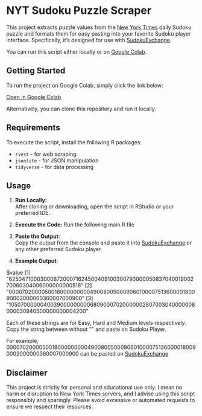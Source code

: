 
# NYT Sudoku Puzzle Scraper

This project extracts puzzle values from the [New York Times](https://www.nytimes.com/puzzles/sudoku) daily Sudoku puzzle and formats them for easy pasting into your favorite Sudoku player interface. Specifically, it’s designed for use with [SudokuExchange](https://sudokuexchange.com). 

You can run this script either locally or on [Google Colab](https://colab.research.google.com/drive/1JqdtMlf2ikDhCLXVxnU2c-yK6JJTI669?usp=sharing).

## Getting Started

To run the project on Google Colab, simply click the link below:

[Open in Google Colab](https://colab.research.google.com/drive/1JqdtMlf2ikDhCLXVxnU2c-yK6JJTI669?usp=sharing)

Alternatively, you can clone this repository and run it locally.

## Requirements

To execute the script, install the following R packages:

- `rvest` - for web scraping
- `jsonlite` - for JSON manipulation
- `tidyverse` - for data processing



## Usage

1. **Run Locally:**  
   After cloning or downloading, open the script in RStudio or your preferred IDE.

2. **Execute the Code:**
   Run the following main.R file 


3. **Paste the Output**:  
   Copy the output from the console and paste it into [SudokuExchange](https://sudokuexchange.com) or any other preferred Sudoku player.

4. **Example Output**:

$value
[1] "625047100030008720007162450040910030079000005083704001900270060304006000000000518" 
[2] "000070200005001800000000049008005000906010000751360000180090002000000360007000900" 
[3] "105070000004003900000000068090007020000002807003040000008000030940500000000004200"  

Each of these strings are for Easy, Hard and Medium levels respectively. Copy the string between without "" and paste on Sudoku Player. 

For example, 000070200005001800000000049008005000906010000751360000180090002000000360007000900 can be pasted on [SudokuExchange](https://sudokuexchange.com) 



## Disclaimer

This project is strictly for personal and educational use only. I mean no harm or disruption to New York Times servers, and I advise using this script responsibly and sparingly. Please avoid excessive or automated requests to ensure we respect their resources.

